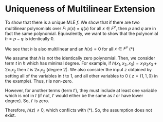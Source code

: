 # **Uniqueness of Multilinear Extension**

To show that there is a unique MLE $f$. We show that if there are two multilinear polynomials over $F$: $p(x)$ = $q(x)$
for all $x \in F^v$, then $p$ and $q$ are in fact the same polynomial. Equivalently, we want to show that the polynomial
$h = p - q$ is identically 0.

We see that $h$ is also multilinear and an $h(x) = 0$ for all $x \in F^v$ (\*)

We assume that $h$ is not the identically zero polynomial. Then, we consider term $t$ in $h$ which has minimal degree.
For example, if $h(x_1,x_2, x_3) = x_1x_2x_3 + 2x_1x_2$ then $t$ is $2x_1x_2$ (degree 2).
We also consider the input $z$ obtained by setting all of the variables in $t$ to 1, and all other variables to 0 (
$z = (1, 1, 0)$ in the example). Thus, $t$ is non-zero.

However, for another terms (term $t'$), they must include at least one variable which is not in $t$ (if not, $t'$ would
either be the same as $t$ or have lower degree). So, $t'$ is zero.

Therefore, $h(z) \ne 0$, which conflicts with (\*).
So, the assumption does not exist.
